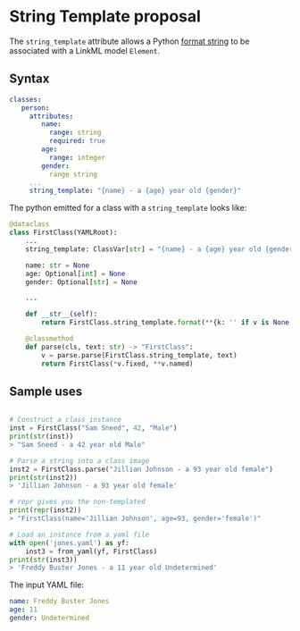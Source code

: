 # String Template proposal
The `string_template` attribute allows a Python [format string](https://docs.python.org/3/library/string.html#formatstrings)
to be associated with a LinkML model `Element`.

## Syntax
```yaml
classes:
   person:
     attributes:
        name:
          range: string
          required: true
        age:
          range: integer
        gender:
          range string
     ...
     string_template: "{name} - a {age} year old {gender}"
```

The python emitted for a class with a `string_template` looks like:

```python
@dataclass
class FirstClass(YAMLRoot):
    ...
    string_template: ClassVar[str] = "{name} - a {age} year old {gender}"

    name: str = None
    age: Optional[int] = None
    gender: Optional[str] = None

    ...

    def __str__(self):
        return FirstClass.string_template.format(**{k: '' if v is None else v for k, v in self.__dict__.items()})

    @classmethod
    def parse(cls, text: str) -> "FirstClass":
        v = parse.parse(FirstClass.string_template, text)
        return FirstClass(*v.fixed, **v.named)
```

## Sample uses
```python

# Construct a class instance
inst = FirstClass("Sam Sneed", 42, "Male")
print(str(inst))
> "Sam Sneed - a 42 year old Male"

# Parse a string into a class image
inst2 = FirstClass.parse("Jillian Johnson - a 93 year old female")
print(str(inst2))
> 'Jillian Johnson - a 93 year old female'

# repr gives you the non-templated
print(repr(inst2))
> "FirstClass(name='Jillian Johnson', age=93, gender='female')"

# Load an instance from a yaml file
with open('jones.yaml') as yf:
    inst3 = from_yaml(yf, FirstClass)
print(str(inst3))
> 'Freddy Buster Jones - a 11 year old Undetermined'
```

The input YAML file:
```yaml
name: Freddy Buster Jones
age: 11
gender: Undetermined
```
